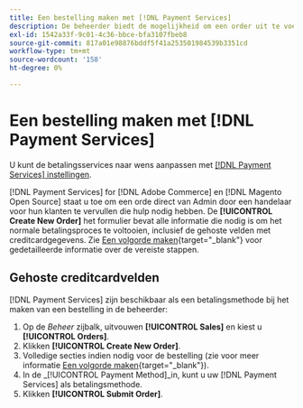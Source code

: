 ```yaml
---
title: Een bestelling maken met [!DNL Payment Services]
description: De beheerder biedt de mogelijkheid om een order uit te voeren met [!DNL Payment Services] rechtstreeks van de Admin door een handelaar voor hun klanten die hulp nodig hebben.
exl-id: 1542a33f-9c01-4c36-bbce-bfa3107fbeb8
source-git-commit: 817a01e98876bddf5f41a253501984539b3351cd
workflow-type: tm+mt
source-wordcount: '158'
ht-degree: 0%

---
```


# Een bestelling maken met [!DNL Payment Services]

U kunt de betalingsservices naar wens aanpassen met [[!DNL Payment Services] instellingen](settings.md).

[!DNL Payment Services] for [!DNL Adobe Commerce] en [!DNL Magento Open Source] staat u toe om een orde direct van Admin door een handelaar voor hun klanten te vervullen die hulp nodig hebben. De **[!UICONTROL Create New Order]** het formulier bevat alle informatie die nodig is om het normale betalingsproces te voltooien, inclusief de gehoste velden met creditcardgegevens. Zie [Een volgorde maken](https://docs.magento.com/user-guide/customers/customer-account-create-order.html){target="_blank"} voor gedetailleerde informatie over de vereiste stappen.

## Gehoste creditcardvelden

[!DNL Payment Services] zijn beschikbaar als een betalingsmethode bij het maken van een bestelling in de beheerder:

1. Op de _Beheer_ zijbalk, uitvouwen **[!UICONTROL Sales]** en kiest u **[!UICONTROL Orders]**.
1. Klikken **[!UICONTROL Create New Order]**.
1. Volledige secties indien nodig voor de bestelling (zie voor meer informatie [Een volgorde maken](https://docs.magento.com/user-guide/customers/customer-account-create-order.html){target="_blank"}).
1. In de _[!UICONTROL Payment Method]_in, kunt u uw [!DNL Payment Services] als betalingsmethode.
1. Klikken **[!UICONTROL Submit Order]**.
